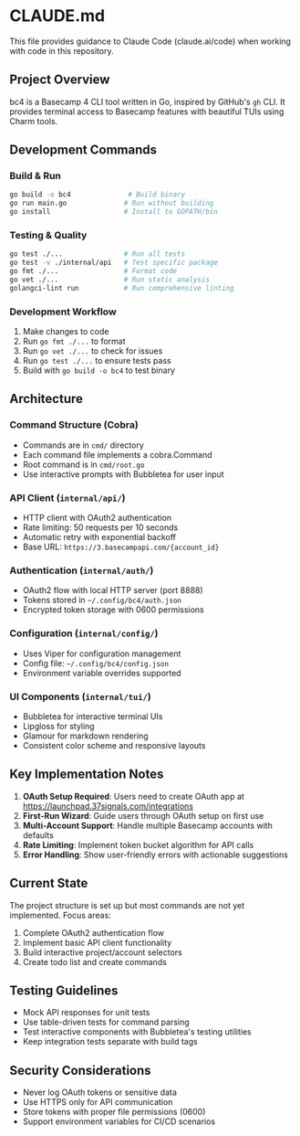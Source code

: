 # CLAUDE.md

This file provides guidance to Claude Code (claude.ai/code) when working with code in this repository.

## Project Overview

bc4 is a Basecamp 4 CLI tool written in Go, inspired by GitHub's `gh` CLI. It provides terminal access to Basecamp features with beautiful TUIs using Charm tools.

## Development Commands

### Build & Run
```bash
go build -o bc4              # Build binary
go run main.go              # Run without building
go install                  # Install to GOPATH/bin
```

### Testing & Quality
```bash
go test ./...               # Run all tests
go test -v ./internal/api   # Test specific package
go fmt ./...                # Format code
go vet ./...                # Run static analysis
golangci-lint run           # Run comprehensive linting
```

### Development Workflow
1. Make changes to code
2. Run `go fmt ./...` to format
3. Run `go vet ./...` to check for issues
4. Run `go test ./...` to ensure tests pass
5. Build with `go build -o bc4` to test binary

## Architecture

### Command Structure (Cobra)
- Commands are in `cmd/` directory
- Each command file implements a cobra.Command
- Root command is in `cmd/root.go`
- Use interactive prompts with Bubbletea for user input

### API Client (`internal/api/`)
- HTTP client with OAuth2 authentication
- Rate limiting: 50 requests per 10 seconds
- Automatic retry with exponential backoff
- Base URL: `https://3.basecampapi.com/{account_id}`

### Authentication (`internal/auth/`)
- OAuth2 flow with local HTTP server (port 8888)
- Tokens stored in `~/.config/bc4/auth.json`
- Encrypted token storage with 0600 permissions

### Configuration (`internal/config/`)
- Uses Viper for configuration management
- Config file: `~/.config/bc4/config.json`
- Environment variable overrides supported

### UI Components (`internal/tui/`)
- Bubbletea for interactive terminal UIs
- Lipgloss for styling
- Glamour for markdown rendering
- Consistent color scheme and responsive layouts

## Key Implementation Notes

1. **OAuth Setup Required**: Users need to create OAuth app at https://launchpad.37signals.com/integrations
2. **First-Run Wizard**: Guide users through OAuth setup on first use
3. **Multi-Account Support**: Handle multiple Basecamp accounts with defaults
4. **Rate Limiting**: Implement token bucket algorithm for API calls
5. **Error Handling**: Show user-friendly errors with actionable suggestions

## Current State

The project structure is set up but most commands are not yet implemented. Focus areas:
1. Complete OAuth2 authentication flow
2. Implement basic API client functionality
3. Build interactive project/account selectors
4. Create todo list and create commands

## Testing Guidelines

- Mock API responses for unit tests
- Use table-driven tests for command parsing
- Test interactive components with Bubbletea's testing utilities
- Keep integration tests separate with build tags

## Security Considerations

- Never log OAuth tokens or sensitive data
- Use HTTPS only for API communication
- Store tokens with proper file permissions (0600)
- Support environment variables for CI/CD scenarios